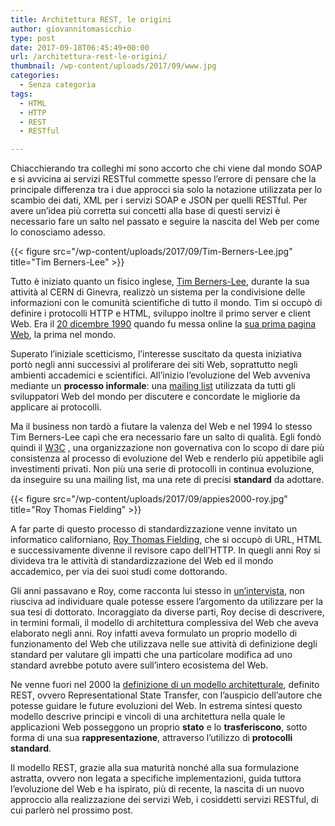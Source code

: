 ```yaml
---
title: Architettura REST, le origini
author: giovannitomasicchio
type: post
date: 2017-09-18T06:45:49+00:00
url: /architettura-rest-le-origini/
thumbnail: /wp-content/uploads/2017/09/www.jpg
categories:
  - Senza categoria
tags:
  - HTML
  - HTTP
  - REST
  - RESTful

---
```

Chiacchierando tra colleghi mi sono accorto che chi viene dal mondo SOAP e si avvicina ai servizi RESTful commette spesso l&#8217;errore di pensare che la principale differenza tra i due approcci sia solo la notazione utilizzata per lo scambio dei dati, XML per i servizi SOAP e JSON per quelli RESTful. Per avere un&#8217;idea più corretta sui concetti alla base di questi servizi è necessario fare un salto nel passato e seguire la nascita del Web per come lo conosciamo adesso.

{{< figure src="/wp-content/uploads/2017/09/Tim-Berners-Lee.jpg" title="Tim Berners-Lee" >}}

Tutto è iniziato quanto un fisico inglese, [Tim Berners-Lee][1], durante la sua attività al CERN di Ginevra, realizzò un sistema per la condivisione delle informazioni con le comunità scientifiche di tutto il mondo. Tim si occupò di definire i protocolli HTTP e HTML, sviluppo inoltre il primo server e client Web. Era il [20 dicembre 1990][2] quando fu messa online la [sua prima pagina Web][3], la prima nel mondo.

Superato l&#8217;iniziale scetticismo, l&#8217;interesse suscitato da questa iniziativa portò negli anni successivi al proliferare dei siti Web, soprattutto negli ambienti accademici e scientifici. All&#8217;inizio l&#8217;evoluzione del Web avveniva mediante un **processo informale**: una [mailing list][4] utilizzata da tutti gli sviluppatori Web del mondo per discutere e concordate le migliorie da applicare ai protocolli.

Ma il business non tardò a fiutare la valenza del Web e nel 1994 lo stesso Tim Berners-Lee capì che era necessario fare un salto di qualità. Egli fondò quindi il [W3C][5] , una organizzazione non governativa con lo scopo di dare più consistenza al processo di evoluzione del Web e renderlo più appetibile agli investimenti privati. Non più una serie di protocolli in continua evoluzione, da inseguire su una mailing list, ma una rete di precisi **standard** da adottare.

{{< figure src="/wp-content/uploads/2017/09/appies2000-roy.jpg" title="Roy Thomas Fielding" >}}

A far parte di questo processo di standardizzazione venne invitato un informatico californiano, [Roy Thomas Fielding][6], che si occupò di URL, HTML e successivamente divenne il revisore capo dell&#8217;HTTP. In quegli anni Roy si divideva tra le attività di standardizzazione del Web ed il mondo accademico, per via dei suoi studi come dottorando.

Gli anni passavano e Roy, come racconta lui stesso in [un&#8217;intervista][7], non riusciva ad individuare quale potesse essere l&#8217;argomento da utilizzare per la sua tesi di dottorato. Incoraggiato da diverse parti, Roy decise di descrivere, in termini formali, il modello di architettura complessiva del Web che aveva elaborato negli anni. Roy infatti aveva formulato un proprio modello di funzionamento del Web che utilizzava nelle sue attività di definizione degli standard per valutare gli impatti che una particolare modifica ad uno standard avrebbe potuto avere sull&#8217;intero ecosistema del Web.

Ne venne fuori nel 2000 la [definizione di un modello architetturale][8], definito REST, ovvero Representational State Transfer, con l&#8217;auspicio dell&#8217;autore che potesse guidare le future evoluzioni del Web. In estrema sintesi questo modello descrive principi e vincoli di una architettura nella quale le applicazioni Web posseggono un proprio **stato** e lo **trasferiscono**, sotto forma di una sua **rappresentazione**, attraverso l&#8217;utilizzo di **protocolli standard**.

Il modello REST, grazie alla sua maturità nonché alla sua formulazione astratta, ovvero non legata a specifiche implementazioni, guida tuttora l&#8217;evoluzione del Web e ha ispirato, più di recente, la nascita di un nuovo approccio alla realizzazione dei servizi Web, i cosiddetti servizi RESTful, di cui parlerò nel prossimo post.

 [1]: https://www.w3.org/People/Berners-Lee/
 [2]: https://home.cern/science/computing/birth-web/short-history-web
 [3]: http://info.cern.ch/hypertext/WWW/TheProject.html
 [4]: https://lists.w3.org/Archives/Public/www-talk/
 [5]: https://it.wikipedia.org/wiki/World_Wide_Web_Consortium
 [6]: https://it.wikipedia.org/wiki/Roy_Fielding
 [7]: https://www.youtube.com/watch?v=w5j2KwzzB-0
 [8]: https://www.ics.uci.edu/~fielding/pubs/dissertation/top.htm